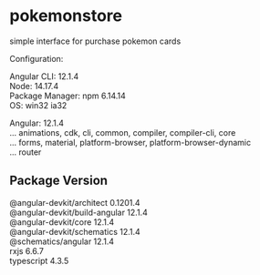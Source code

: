 # pokemonstore
simple interface for purchase pokemon cards

Configuration:

Angular CLI: 12.1.4  
Node: 14.17.4  
Package Manager: npm 6.14.14  
OS: win32 ia32  

Angular: 12.1.4  
... animations, cdk, cli, common, compiler, compiler-cli, core  
... forms, material, platform-browser, platform-browser-dynamic  
... router  

Package                         Version
---------------------------------------------------------
@angular-devkit/architect       0.1201.4  
@angular-devkit/build-angular   12.1.4  
@angular-devkit/core            12.1.4  
@angular-devkit/schematics      12.1.4  
@schematics/angular             12.1.4  
rxjs                            6.6.7  
typescript                      4.3.5  
